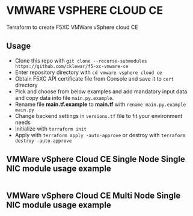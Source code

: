 # VMWARE VSPHERE CLOUD CE

Terraform to create F5XC VMWare vSphere cloud CE

## Usage

- Clone this repo with `git clone --recurse-submodules https://github.com/cklewar/f5-xc-vmware-ce`
- Enter repository directory with `cd vmware vsphere cloud ce`
- Obtain F5XC API certificate file from Console and save it to `cert` directory
- Pick and choose from below examples and add mandatory input data and copy data into file `main.py.example`.
- Rename file __main.tf.example__ to __main.tf__ with `rename main.py.example main.py`
- Change backend settings in `versions.tf` file to fit your environment needs
- Initialize with `terraform init`
- Apply with `terraform apply -auto-approve` or destroy with `terraform destroy -auto-approve`

## VMWare vSphere Cloud CE Single Node Single NIC module usage example

````hcl

````

## VMWare vSphere Cloud CE Multi Node Single NIC module usage example

````hcl

````